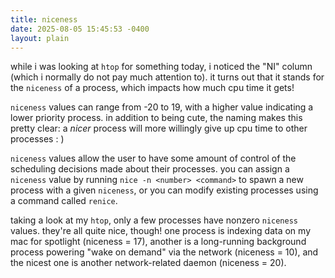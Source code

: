 ```yaml
---
title: niceness 
date: 2025-08-05 15:45:53 -0400
layout: plain
---
```

while i was looking at `htop` for something today, i noticed the "NI" column (which i normally do not pay much attention to). it turns out that it stands for the `niceness` of a process, which impacts how much cpu time it gets!

`niceness` values can range from -20 to 19, with a higher value indicating a lower priority process. in addition to being cute, the naming makes this pretty clear: a _nicer_ process will more willingly give up cpu time to other processes : )

`niceness` values allow the user to have some amount of control of the scheduling decisions made about their processes. you can assign a `niceness` value by running `nice -n <number> <command>` to spawn a new process with a given `niceness`, or you can modify existing processes using a command called `renice`. 

taking a look at my `htop`, only a few processes have nonzero `niceness` values. they're all quite nice, though! one process is indexing data on my mac for spotlight (niceness = 17), another is a long-running background process powering "wake on demand" via the network (niceness = 10), and the nicest one is another network-related daemon (niceness = 20). 
